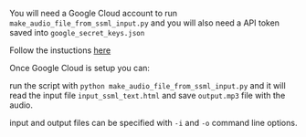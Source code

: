 
You will need a Google Cloud account to run ```make_audio_file_from_ssml_input.py```
and you will also need a API token saved into ```google_secret_keys.json```

Follow the instuctions [here](https://codelabs.developers.google.com/codelabs/cloud-text-speech-python3#7)

Once Google Cloud is setup you can:

run the script with ```python make_audio_file_from_ssml_input.py``` and it will
read the input file ```input_ssml_text.html``` and save ```output.mp3``` file with the audio.

input and output files can be specified with ```-i``` and ```-o``` command line options.

